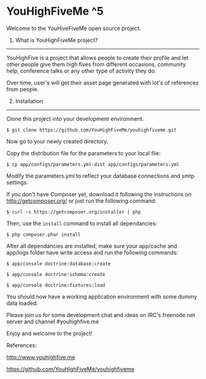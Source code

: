 YouHighFiveMe ^5
================

Welcome to the YouHiveFiveMe open source project.

1) What is YouHighFiveMe project?
---------------------------------

YouHighFive is a project that allows people to create their profile and let
other people give them high fives from different occasions, community help,
conference talks or any other type of activity they do.

Over time, user's will get their asset page generated with lot's of references
from people.

2) Installation
---------------

Clone this project into your development environment.

    $ git clone https://github.com/YouHighFiveMe/youhighfiveme.git

Now go to your newly created directory.

Copy the distribution file for the parameters to your local file:

    $ cp app/configs/parameters.yml-dist app/configs/parameters.yml

Modify the parameters.yml to reflect your database connections and smtp settings.

If you don't have Composer yet, download it following the instructions on
http://getcomposer.org/ or just run the following command:

    $ curl -s https://getcomposer.org/installer | php

Then, use the `install` command to install all dependancies:

    $ php composer.phar install

After all dependancies are installed, make sure your app/cache and app/logs
folder have write access and run the following commands:

    $ app/console doctrine:database:create

    $ app/console doctrine:schema:create

    $ app/console doctrine:fixtures:load

You should now have a working application environment with some dummy data
loaded.

Please join us for some development chat and ideas on IRC's freenode.net server
and channel #youhighfive.me

Enjoy and welcome to the project!

References:

http://www.youhighfive.me

https://github.com/YouHighFiveMe/youhighfiveme
